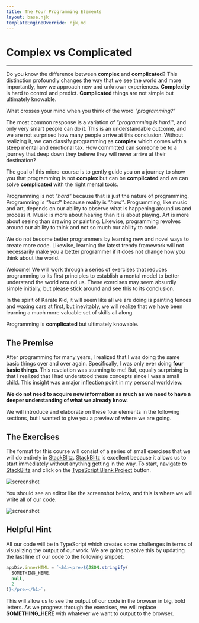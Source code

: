 ```yaml
---
title: The Four Programming Elements
layout: base.njk
templateEngineOverride: njk,md
---
```


# Complex vs Complicated
---

Do you know the difference between **complex** and **complicated**? This distinction profoundly changes the way that we see the world and more importantly, how we approach new and unknown experiences. **Complexity** is hard to control and predict. **Complicated** things are not simple but ultimately knowable. 

What crosses your mind when you think of the word *"programming?"*

The most common response is a variation of *"programming is hard!"*, and only very smart people can do it. This is an understandable outcome, and we are not surprised how many people arrive at this conclusion. Without realizing it, we can classify programming as **complex** which comes with a steep mental and emotional tax. How committed can someone be to a journey that deep down they believe they will never arrive at their destination? 

The goal of this micro-course is to gently guide you on a journey to show you that programming is not **complex** but can be **complicated** and we can solve **complicated** with the right mental tools. 

Programming is not *"hard"* because that is just the nature of programming. Programming is *"hard"* because reality is *"hard"*. Programming, like music and art, depends on our ability to observe what is happening around us and process it. Music is more about hearing than it is about playing. Art is more about seeing than drawing or painting. Likewise, programming revolves around our ability to think and not so much our ability to code. 

We do not become better programmers by learning new and novel ways to create more code. Likewise, learning the latest trendy framework will not necessarily make you a better programmer if it does not change how you think about the world. 

Welcome! We will work through a series of exercises that reduces programming to its first principles to establish a mental model to better understand the world around us. These exercises may seem absurdly simple initially, but please stick around and see this to its conclusion. 

In the spirit of Karate Kid, it will seem like all we are doing is painting fences and waxing cars at first, but inevitably, we will realize that we have been learning a much more valuable set of skills all along. 


Programming is **complicated** but ultimately knowable. 

## The Premise

After programming for many years, I realized that I was doing the same basic things over and over again. Specifically, I was only ever doing **four basic things**. This revelation was stunning to me! But, equally surprising is that I realized that I had understood these concepts since I was a small child. This insight was a major inflection point in my personal worldview. 

**We do not need to acquire new information as much as we need to have a deeper understanding of what we already know.**

We will introduce and elaborate on these four elements in the following sections, but I wanted to give you a preview of where we are going. 
## The Exercises

The format for this course will consist of a series of small exercises that we will do entirely in [StackBlitz](https://stackblitz.com/). [StackBlitz](https://stackblitz.com/) is excellent because it allows us to start immediately without anything getting in the way. To start, navigate to [StackBlitz](https://stackblitz.com/) and click on the [TypeScript Blank Project](https://stackblitz.com/#:~:text=TypeScript,Blank%20project) button. 

![screenshot](/assets/screenshots/stackblitz.png)

You should see an editor like the screenshot below, and this is where we will write all of our code.  

![screenshot](/assets/screenshots/stackblitz-editor.png)

## Helpful Hint

All our code will be in TypeScript which creates some challenges in terms of visualizing the output of our work. We are going to solve this by updating the last line of our code to the following snippet:

```javascript
appDiv.innerHTML = `<h1><pre>${JSON.stringify(
  SOMETHING_HERE,
  null,
  2
)}</pre></h1>`;
```

This will allow us to see the output of our code in the browser in big, bold letters. As we progress through the exercises, we will replace **SOMETHING_HERE** with whatever we want to output to the browser.